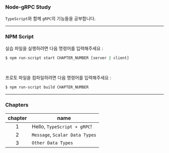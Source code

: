 ### Node-gRPC Study

`TypeScript`와 함께 `gRPC`의 기능들을 공부합니다.

---

### NPM Script

실습 파일을 실행하려면 다음 명령어를 입력해주세요 :

```bash
$ npm run-script start CHAPTER_NUMBER [server | client]
```

<br/>

프로토 파일을 컴파일하려면 다음 명령어를 입력해주세요 :

```bash
$ npm run-script build CHAPTER_NUMBER
```

---

### Chapters

| chapter | name                           |
| :-----: | ------------------------------ |
|    1    | Hello, `TypeScript + gRPC`!    |
|    2    | `Message`, `Scalar Data Types` |
|    3    | `Other Data Types`             |
